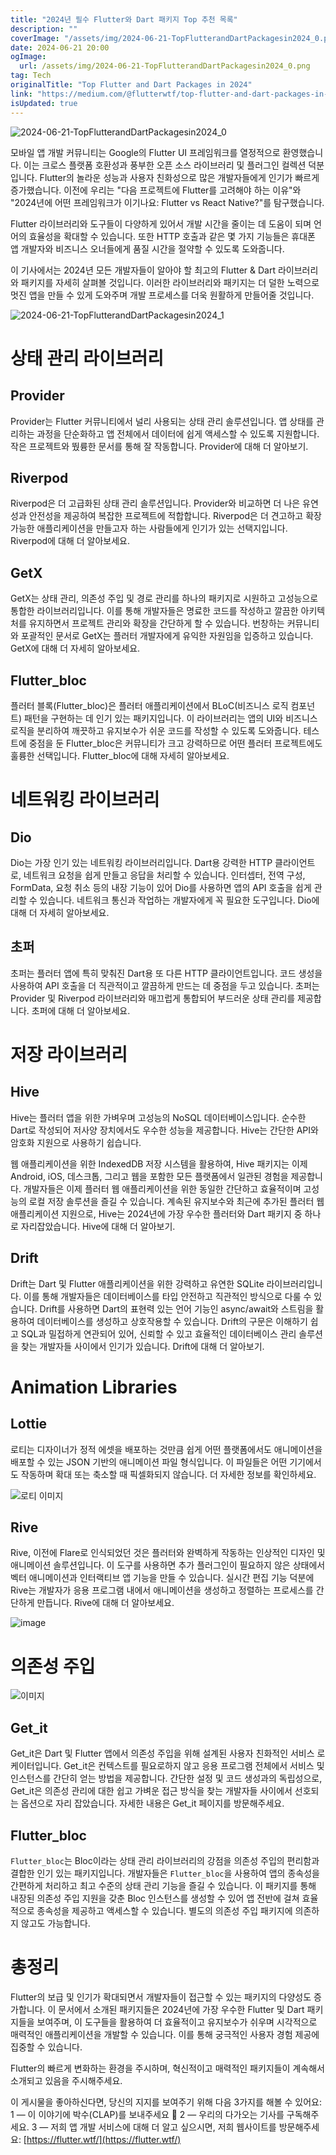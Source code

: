 ```yaml
---
title: "2024년 필수 Flutter와 Dart 패키지 Top 추천 목록"
description: ""
coverImage: "/assets/img/2024-06-21-TopFlutterandDartPackagesin2024_0.png"
date: 2024-06-21 20:00
ogImage: 
  url: /assets/img/2024-06-21-TopFlutterandDartPackagesin2024_0.png
tag: Tech
originalTitle: "Top Flutter and Dart Packages in 2024"
link: "https://medium.com/@flutterwtf/top-flutter-and-dart-packages-in-2024-4449b231b553"
isUpdated: true
---
```







![2024-06-21-TopFlutterandDartPackagesin2024_0](/assets/img/2024-06-21-TopFlutterandDartPackagesin2024_0.png)

모바일 앱 개발 커뮤니티는 Google의 Flutter UI 프레임워크를 열정적으로 환영했습니다. 이는 크로스 플랫폼 호환성과 풍부한 오픈 소스 라이브러리 및 플러그인 컬렉션 덕분입니다. Flutter의 놀라운 성능과 사용자 친화성으로 많은 개발자들에게 인기가 빠르게 증가했습니다. 이전에 우리는 "다음 프로젝트에 Flutter를 고려해야 하는 이유"와 "2024년에 어떤 프레임워크가 이기나요: Flutter vs React Native?"를 탐구했습니다.

Flutter 라이브러리와 도구들이 다양하게 있어서 개발 시간을 줄이는 데 도움이 되며 언어의 효율성을 확대할 수 있습니다. 또한 HTTP 호출과 같은 몇 가지 기능들은 휴대폰 앱 개발자와 비즈니스 오너들에게 품질 시간을 절약할 수 있도록 도와줍니다.

이 기사에서는 2024년 모든 개발자들이 알아야 할 최고의 Flutter & Dart 라이브러리와 패키지를 자세히 살펴볼 것입니다. 이러한 라이브러리와 패키지는 더 덜한 노력으로 멋진 앱을 만들 수 있게 도와주며 개발 프로세스를 더욱 원활하게 만들어줄 것입니다.

![2024-06-21-TopFlutterandDartPackagesin2024_1](/assets/img/2024-06-21-TopFlutterandDartPackagesin2024_1.png)


<div class="content-ad"></div>

# 상태 관리 라이브러리

## Provider

Provider는 Flutter 커뮤니티에서 널리 사용되는 상태 관리 솔루션입니다. 앱 상태를 관리하는 과정을 단순화하고 앱 전체에서 데이터에 쉽게 액세스할 수 있도록 지원합니다. 작은 프로젝트와 뛌륭한 문서를 통해 잘 작동합니다. Provider에 대해 더 알아보기.

## Riverpod

<div class="content-ad"></div>

Riverpod은 더 고급화된 상태 관리 솔루션입니다. Provider와 비교하면 더 나은 유연성과 안전성을 제공하여 복잡한 프로젝트에 적합합니다. Riverpod은 더 견고하고 확장 가능한 애플리케이션을 만들고자 하는 사람들에게 인기가 있는 선택지입니다. Riverpod에 대해 더 알아보세요.

## GetX

GetX는 상태 관리, 의존성 주입 및 경로 관리를 하나의 패키지로 시원하고 고성능으로 통합한 라이브러리입니다. 이를 통해 개발자들은 명료한 코드를 작성하고 깔끔한 아키텍처를 유지하면서 프로젝트 관리와 확장을 간단하게 할 수 있습니다. 번창하는 커뮤니티와 포괄적인 문서로 GetX는 플러터 개발자에게 유익한 자원임을 입증하고 있습니다. GetX에 대해 더 자세히 알아보세요.

## Flutter_bloc

<div class="content-ad"></div>

플러터 블록(Flutter_bloc)은 플러터 애플리케이션에서 BLoC(비즈니스 로직 컴포넌트) 패턴을 구현하는 데 인기 있는 패키지입니다. 이 라이브러리는 앱의 UI와 비즈니스 로직을 분리하여 깨끗하고 유지보수가 쉬운 코드를 작성할 수 있도록 도와줍니다. 테스트에 중점을 둔 Flutter_bloc은 커뮤니티가 크고 강력하므로 어떤 플러터 프로젝트에도 훌륭한 선택입니다. Flutter_bloc에 대해 자세히 알아보세요.

# 네트워킹 라이브러리

## Dio

Dio는 가장 인기 있는 네트워킹 라이브러리입니다. Dart용 강력한 HTTP 클라이언트로, 네트워크 요청을 쉽게 만들고 응답을 처리할 수 있습니다. 인터셉터, 전역 구성, FormData, 요청 취소 등의 내장 기능이 있어 Dio를 사용하면 앱의 API 호출을 쉽게 관리할 수 있습니다. 네트워크 통신과 작업하는 개발자에게 꼭 필요한 도구입니다. Dio에 대해 더 자세히 알아보세요.

<div class="content-ad"></div>

## 초퍼

초퍼는 플러터 앱에 특히 맞춰진 Dart용 또 다른 HTTP 클라이언트입니다. 코드 생성을 사용하여 API 호출을 더 직관적이고 깔끔하게 만드는 데 중점을 두고 있습니다. 초퍼는 Provider 및 Riverpod 라이브러리와 매끄럽게 통합되어 부드러운 상태 관리를 제공합니다. 초퍼에 대해 더 알아보세요.

# 저장 라이브러리

## Hive

<div class="content-ad"></div>

Hive는 플러터 앱을 위한 가벼우며 고성능의 NoSQL 데이터베이스입니다. 순수한 Dart로 작성되어 저사양 장치에서도 우수한 성능을 제공합니다. Hive는 간단한 API와 암호화 지원으로 사용하기 쉽습니다.

웹 애플리케이션을 위한 IndexedDB 저장 시스템을 활용하여, Hive 패키지는 이제 Android, iOS, 데스크톱, 그리고 웹을 포함한 모든 플랫폼에서 일관된 경험을 제공합니다. 개발자들은 이제 플러터 웹 애플리케이션을 위한 동일한 간단하고 효율적이며 고성능의 로컬 저장 솔루션을 즐길 수 있습니다. 계속된 유지보수와 최근에 추가된 플러터 웹 애플리케이션 지원으로, Hive는 2024년에 가장 우수한 플러터와 Dart 패키지 중 하나로 자리잡았습니다. Hive에 대해 더 알아보기.

## Drift

Drift는 Dart 및 Flutter 애플리케이션을 위한 강력하고 유연한 SQLite 라이브러리입니다. 이를 통해 개발자들은 데이터베이스를 타입 안전하고 직관적인 방식으로 다룰 수 있습니다. Drift를 사용하면 Dart의 표현력 있는 언어 기능인 async/await와 스트림을 활용하여 데이터베이스를 생성하고 상호작용할 수 있습니다. Drift의 구문은 이해하기 쉽고 SQL과 밀접하게 연관되어 있어, 신뢰할 수 있고 효율적인 데이터베이스 관리 솔루션을 찾는 개발자들 사이에서 인기가 있습니다. Drift에 대해 더 알아보기.

<div class="content-ad"></div>

# Animation Libraries

## Lottie

로티는 디자이너가 정적 에셋을 배포하는 것만큼 쉽게 어떤 플랫폼에서도 애니메이션을 배포할 수 있는 JSON 기반의 애니메이션 파일 형식입니다. 이 파일들은 어떤 기기에서도 작동하며 확대 또는 축소할 때 픽셀화되지 않습니다. 더 자세한 정보를 확인하세요.

![로티 이미지](/assets/img/2024-06-21-TopFlutterandDartPackagesin2024_2.png)

<div class="content-ad"></div>

## Rive

Rive, 이전에 Flare로 인식되었던 것은 플러터와 완벽하게 작동하는 인상적인 디자인 및 애니메이션 솔루션입니다. 이 도구를 사용하면 추가 플러그인이 필요하지 않은 상태에서 벡터 애니메이션과 인터랙티브 앱 기능을 만들 수 있습니다. 실시간 편집 기능 덕분에 Rive는 개발자가 응용 프로그램 내에서 애니메이션을 생성하고 정렬하는 프로세스를 간단하게 만듭니다. Rive에 대해 더 알아보세요.

![image](/assets/img/2024-06-21-TopFlutterandDartPackagesin2024_3.png)

# 의존성 주입

<div class="content-ad"></div>


![이미지](/assets/img/2024-06-21-TopFlutterandDartPackagesin2024_4.png)

## Get_it

Get_it은 Dart 및 Flutter 앱에서 의존성 주입을 위해 설계된 사용자 친화적인 서비스 로케이터입니다. Get_it은 컨텍스트를 필요로하지 않고 응용 프로그램 전체에서 서비스 및 인스턴스를 간단히 얻는 방법을 제공합니다. 간단한 설정 및 코드 생성과의 독립성으로, Get_it은 의존성 관리에 대한 쉽고 가벼운 접근 방식을 찾는 개발자들 사이에서 선호되는 옵션으로 자리 잡았습니다. 자세한 내용은 Get_it 페이지를 방문해주세요.

## Flutter_bloc


<div class="content-ad"></div>

`Flutter_bloc`는 Bloc이라는 상태 관리 라이브러리의 강점을 의존성 주입의 편리함과 결합한 인기 있는 패키지입니다. 개발자들은 `Flutter_bloc`을 사용하여 앱의 종속성을 간편하게 처리하고 최고 수준의 상태 관리 기능을 즐길 수 있습니다. 이 패키지를 통해 내장된 의존성 주입 지원을 갖춘 Bloc 인스턴스를 생성할 수 있어 앱 전반에 걸쳐 효율적으로 종속성을 제공하고 액세스할 수 있습니다. 별도의 의존성 주입 패키지에 의존하지 않고도 가능합니다.

# 총정리

Flutter의 보급 및 인기가 확대되면서 개발자들이 접근할 수 있는 패키지의 다양성도 증가합니다. 이 문서에서 소개된 패키지들은 2024년에 가장 우수한 Flutter 및 Dart 패키지들을 보여주며, 이 도구들을 활용하여 더 효율적이고 유지보수가 쉬우며 시각적으로 매력적인 애플리케이션을 개발할 수 있습니다. 이를 통해 궁극적인 사용자 경험 제공에 집중할 수 있습니다.

Flutter의 빠르게 변화하는 환경을 주시하며, 혁신적이고 매력적인 패키지들이 계속해서 소개되고 있음을 주시해주세요.

<div class="content-ad"></div>

이 게시물을 좋아하신다면, 당신의 지지를 보여주기 위해 다음 3가지를 해볼 수 있어요:
1 — 이 이야기에 박수(CLAP)를 보내주세요 👏
2 — 우리의 다가오는 기사를 구독해주세요.
3 — 저희 앱 개발 서비스에 대해 더 알고 싶으시면, 저희 웹사이트를 방문해주세요: [https://flutter.wtf/](https://flutter.wtf/)